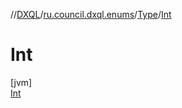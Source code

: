 //[DXQL](../../../../index.md)/[ru.council.dxql.enums](../../index.md)/[Type](../index.md)/[Int](index.md)

# Int

[jvm]\
[Int](index.md)
